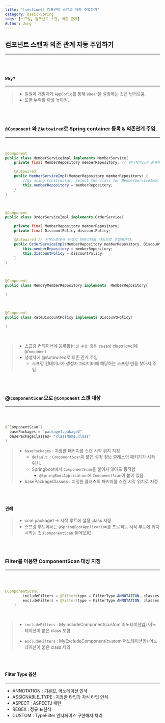 ```yaml
---
title: "[section6] 컴포넌트 스캔과 자동 주입하기"
category: basic-Spring
tags: [스프링, 컴포넌트 스캔, 의존 관계]
Author: Jung
---
```


## **컴포넌트 스캔과 의존 관계 자동 주입하기**

---

</br>
</br>

### **`Why?`**

---

> - 일일이 개발자가 `AppCofig`를 통해 `@Bean`을 설정하는 것은 번거로움.
> - 또한 누락할 확률 높아짐.

</br>
</br>

### **`@Component` 와 `@Autowired`로 Spring container 등록 & 의존관계 주입.**

---

</br>

```java
@Component
public class MemberServiceImpl implements MemberService{
    private final MemberRepository memberRepository; // 인터페이스만 존재하여 추상화에만 의존. DIP를 지키는 것.

    @Autowired
    public MemberServiceImpl(MemberRepository memberRepository) {
        //by using Constructor, Select the class for MemberServiceImpl
        this.memberRepository = memberRepository;
    }
}
```

</br>

```java
@Component
public class OrderServiceImpl implements OrderService{

    private final MemberRepository memberRepository;
    private final DiscountPolicy discountPolicy;

    @Autowired // 컨텍스트에서 두개의 파라미터를 자동으로 주입해준다.
    public OrderServiceImpl(MemberRepository memberRepository, DiscountPolicy discountPolicy) {
        this.memberRepository = memberRepository;
        this.discountPolicy = discountPolicy;
    }
}
```

</br>

```java
@Component
public class MemoryMemberRepository implements  MemberRepository{

}
```

</br>

```java
@Component
public class RateDiscountPolicy implements DiscountPolicy{

}
```

</br>

> - 스프링 컨테이너에 등록할(`이전 수동 등록 @Bean`) class level에 `@Component`
> - 생성자에 @Autowired로 의존 관계 주입
>   - 스프링 컨테이너가 생성자 파라미터에 해당하는 스프링 빈을 찾아서 주입

</br>
</br>

### **@`ComponentScan`으로 `@Component` 스캔 대상**

---

</br>

```java

@`ComponentScan`(
  basePackages = "package1.pakage2"
  basePackageClasses= "className.class"
)

```

> - `basePackages` : 지정한 패키지를 스캔 시작 위치 지정
>   - `default `: `ComponentScan`이 붙은 설정 정보 클래스의 패키지가 시작 위치.
>   - Springboot에서 `ComponentScan`을 붙이지 않아도 동작함
>     - `@SpringBootApplication`에 `ComponentScan`이 붙어 있음.
> - basePackageClasses : 지정한 클래스의 패키지를 스캔 시작 위치로 지정

</br>
</br>

#### **관례**

> - com.package1 -> 시작 루트에 설정 class 지정
> - 스프링 부트에서는 `@SpringBootApplication`를 프로젝트 시작 루트에 위치 시키는 것.(`ComponentScan` 들어있음)

</br>
</br>

### Filter를 이용한 ComponentScan 대상 지정

---

</br>
</br>

```java
@ComponentScan(
        includeFilters = @Filter(type = FilterType.ANNOTATION, classes =  MyIncludeComponent.class),
        excludeFilters = @Filter(type = FilterType.ANNOTATION, classes =  MyExcludeComponent.class)
    )
```

</br>

> - `includeFilters` : MyIncludeComponent(custom 어노테이션임) 어노테이션이 붙은 class 포함
>
> - `excludeFilters` : MyExcludeComponent(custom 어노테이션임) 어노테이션이 붙은 class 제외

</br>
</br>

#### Filter Type 옵션

---

- ANNOTATION : 기본값, 어노테이션 인식
- ASSIGNABLE_TYPE : 지정한 타입과 자식 타입 인식
- ASPECT : ASPECTJ 패턴
- REGEX : 정규 표현식
- CUSTOM : TypeFilter 인터페이스 구현해서 처리
